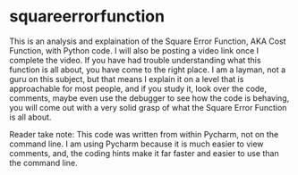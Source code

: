 # squareerrorfunction
This is an analysis and explaination of the Square Error Function, AKA Cost Function, with Python code.
I will also be posting a video link once I complete the video.  If you have had trouble understanding 
what this function is all about,  you have come to the right place.  I am a layman, not a guru on this
subject, but that means I explain it on a level that is approachable for most people, and if you study
it, look over the code, comments, maybe even use the debugger to see how the code is behaving, you will
come out with a very solid grasp of what the Square Error Function is all about.

Reader take note:  This code was written from within Pycharm, not on the command line.  I am using Pycharm
because it is much easier to view comments, and, the coding hints make it far faster and easier to use than
the command line.  
